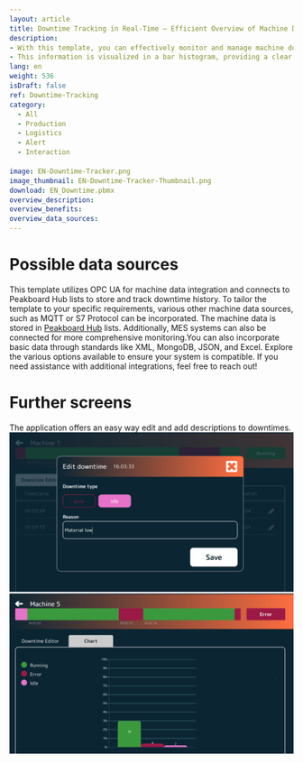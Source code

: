 ```yaml
---
layout: article
title: Downtime Tracking in Real-Time – Efficient Overview of Machine Data
description: 
- With this template, you can effectively monitor and manage machine downtimes in real-time. The template uses OPC UA to gather critical machine data, which is seamlessly stored in a Peakboard Hub list. Downtimes are presented as a time-sorted list of states by machine or workstation, including the timestamp, current state, justification (if applicable), and the duration of the downtime.
- This information is visualized in a bar histogram, providing a clear overview of downtimes and enabling you to identify patterns and areas for improvement. You can easily edit downtimes directly within the template and add reasons for each instance, ensuring that your team has the context needed for effective troubleshooting. By displaying relevant metrics on your screens, you enhance transparency in your production processes, reduce unexpected downtimes, and ultimately maximize your operational efficiency. Download now and take the first step towards a more streamlined production environment!
lang: en
weight: 536
isDraft: false
ref: Downtime-Tracking
category:
  - All
  - Production
  - Logistics
  - Alert
  - Interaction
 
image: EN-Downtime-Tracker.png
image_thumbnail: EN-Downtime-Tracker-Thumbnail.png
download: EN_Downtime.pbmx
overview_description:
overview_benefits:
overview_data_sources:
---
```


# Possible data sources
This template utilizes OPC UA for machine data integration and connects to Peakboard Hub lists to store and track downtime history. To tailor the template to your specific requirements, various other machine data sources, such as MQTT or S7 Protocol can be incorporated.
The machine data is stored in [Peakboard Hub](https://peakboard.com/en/product/peakboard-hub/) lists. Additionally, MES systems can also be connected for more comprehensive monitoring.You can also incorporate basic data through standards like XML, MongoDB, JSON, and Excel. Explore the various options available to ensure your system is compatible. If you need assistance with additional integrations, feel free to reach out! 

# Further screens
The application offers an easy way edit and add descriptions to downtimes.
![image_live](EN_Downtime_Edit.png)
![image_live](EN_Downtime_Chart.png)



